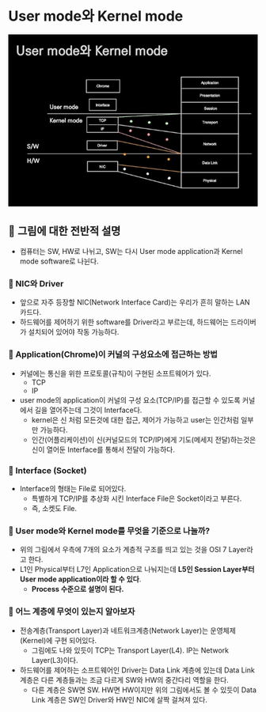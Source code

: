 # User mode와 Kernel mode
<img src = './UsermodeAndKernelmode.png' width = 900>

## 🍎 그림에 대한 전반적 설명
- 컴퓨터는 SW, HW로 나뉘고, SW는 다시 User mode application과 Kernel mode software로 나뉜다.

### 📖 NIC와 Driver
- 앞으로 자주 등장할 NIC(Network Interface Card)는 우리가 흔히 말하는 LAN 카드다.
- 하드웨어를 제어하기 위한 software를 Driver라고 부르는데, 하드웨어는 드라이버가 설치되어 있어야 작동 가능하다.

### 📖 Application(Chrome)이 커널의 구성요소에 접근하는 방법
- 커널에는 통신을 위한 프로토콜(규칙)이 구현된 소프트웨어가 있다.
    - TCP
    - IP
- user mode의 application이 커널의 구성 요소(TCP/IP)를 접근할 수 있도록 커널에서 길을 열어주는데 그것이 Interface다.
    - kernel은 신 처럼 모든것에 대한 접근, 제어가 가능하고 user는 인간처럼 일부만 가능하다.
    - 인간(어플리케이션)이 신(커널모드의 TCP/IP)에게 기도(메세지 전달)하는것은 신이 열어둔 Interface를 통해서 전달이 가능하다.

### 📖 Interface (Socket)
- Interface의 형태는 File로 되어있다.
    - 특별하게 TCP/IP를 추상화 시킨 Interface File은 Socket이라고 부른다.
    - 즉, 소켓도 File.

### 📖 User mode와 Kernel mode를 무엇을 기준으로 나눌까?
- 위의 그림에서 우측에 7개의 요소가 계층적 구조를 띄고 있는 것을 OSI 7 Layer라고 한다.
- L1인 Physical부터 L7인 Application으로 나눠지는데 **L5인 Session Layer부터 User mode application이라 할 수 있다**.
    - **Process 수준으로 설명이 된다.**

### 📖 어느 계층에 무엇이 있는지 알아보자
- 전송계층(Transport Layer)과 네트워크계층(Network Layer)는 운영체제(Kernel)에 구현 되어있다.
    - 그림에도 나와 있듯이 TCP는 Transport Layer(L4). IP는 Network Layer(L3)이다.
- 하드웨어를 제어하는 소프트웨어인 Driver는 Data Link 계층에 있는데 Data Link 계층은 다른 계층들과는 조금 다르게 SW와 HW의 중간다리 역할을 한다.
    - 다른 계층은 SW면 SW. HW면 HW이지만 위의 그림에서도 볼 수 있듯이 Data Link 계층은 SW인 Driver와 HW인 NIC에 살짝 걸쳐져 있다.
